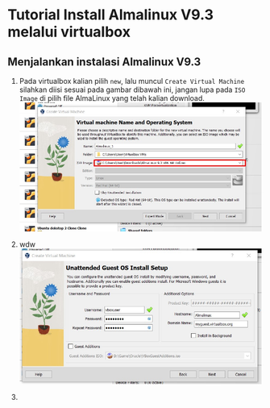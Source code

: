 # Tutorial Install Almalinux V9.3 melalui virtualbox

## Menjalankan instalasi Almalinux V9.3
1. Pada virtualbox kalian pilih `new`, lalu muncul `Create Virtual Machine` silahkan diisi sesuai pada gambar dibawah ini, jangan lupa pada `ISO Image` di pilih file AlmaLinux yang telah kalian download.
![1](1.jpg)

2. wdw
![2](2.jpg)
4. 
